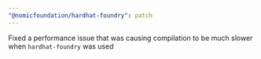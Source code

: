 ```yaml
---
"@nomicfoundation/hardhat-foundry": patch
---
```


Fixed a performance issue that was causing compilation to be much slower when `hardhat-foundry` was used
